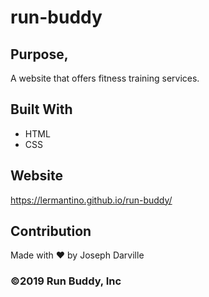 # run-buddy

## Purpose,
A website that offers fitness training services.

## Built With
* HTML
* CSS

## Website
https://lermantino.github.io/run-buddy/

## Contribution
Made with ❤️ by Joseph Darville

### ©️2019 Run Buddy, Inc 

